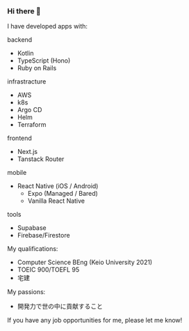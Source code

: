 ### Hi there 👋

I have developed apps with:
  
backend
- Kotlin
- TypeScript (Hono)
- Ruby on Rails

infrastracture
- AWS
- k8s
- Argo CD
- Helm
- Terraform

frontend
- Next.js
- Tanstack Router

mobile
- React Native (iOS / Android)
  - Expo (Managed / Bared)
  - Vanilla React Native

tools
- Supabase
- Firebase/Firestore


My qualifications:

- Computer Science BEng (Keio University 2021)
- TOEIC 900/TOEFL 95
- 宅建

My passions:
- 開発力で世の中に貢献すること

If you have any job opportunities for me, please let me know!

